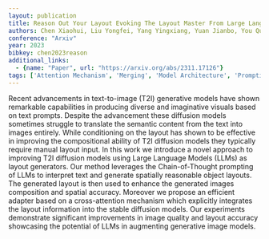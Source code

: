 ```yaml
---
layout: publication
title: Reason Out Your Layout Evoking The Layout Master From Large Language Models For Text-to-image Synthesis
authors: Chen Xiaohui, Liu Yongfei, Yang Yingxiang, Yuan Jianbo, You Quanzeng, Liu Li-ping, Yang Hongxia
conference: "Arxiv"
year: 2023
bibkey: chen2023reason
additional_links:
  - {name: "Paper", url: "https://arxiv.org/abs/2311.17126"}
tags: ['Attention Mechanism', 'Merging', 'Model Architecture', 'Prompting', 'RAG', 'Transformer']
---
```

Recent advancements in text-to-image (T2I) generative models have shown remarkable capabilities in producing diverse and imaginative visuals based on text prompts. Despite the advancement these diffusion models sometimes struggle to translate the semantic content from the text into images entirely. While conditioning on the layout has shown to be effective in improving the compositional ability of T2I diffusion models they typically require manual layout input. In this work we introduce a novel approach to improving T2I diffusion models using Large Language Models (LLMs) as layout generators. Our method leverages the Chain-of-Thought prompting of LLMs to interpret text and generate spatially reasonable object layouts. The generated layout is then used to enhance the generated images composition and spatial accuracy. Moreover we propose an efficient adapter based on a cross-attention mechanism which explicitly integrates the layout information into the stable diffusion models. Our experiments demonstrate significant improvements in image quality and layout accuracy showcasing the potential of LLMs in augmenting generative image models.
